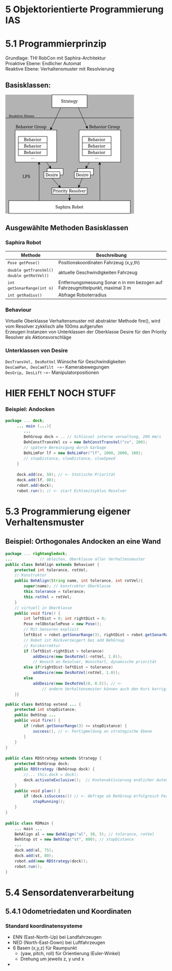 # 5 Objektorientierte Programmierung IAS
# 5.1 Programmierprinzip
Grundlage: THI RobCon mit Saphira-Architektur<br>
Proaktive Ebene: Endlicher Automat<br>
Reaktive Ebene: Verhaltensmuster mit Resolvierung<br>

## Basisklassen:<br>
![Basisklassen](Images/basisklassen.png) 

## Ausgewählte Methoden Basisklassen
### Saphira Robot
| Methode | Beschreibung |
| --- | --- |
` Pose getPose() ` | Positionskoordinaten Fahrzeug (x,y,th) <br>
` double getTransVel() `<br>`double getRotVel()`| aktuelle Geschwindigkeiten Fahrzeug
`int getSonarRange(int n)`| Entfernungsmessung Sonar n in mm bezogen auf Fahrzeugmittelpunkt, maximal 3 m
`int getRadius()`| Abfrage Roboterradius

### Behaviour
Virtuelle Oberklasse Verhaltensmuster mit abstrakter Methode fire(), wird vom Resolver zykklisch alle 100ms aufgerufen <br>
Erzeugen Instanzen von Unterklassen der Oberklasse Desire für den Priority Resolver als Aktionsvorschläge <br>

### Unterklassen von Desire
`DesTransVel, DesRotVel` Wünsche für Geschwindigkeiten <br>
`DesCamPan, DesCamTilt ` -=- Kamerabewegungen <br>
`DesGrip, DesLift` -=- Manipulatorpositionen <br>


# HIER FEHLT NOCH STUFF



### Beispiel: Andocken
```java
package ... dock;
     ... main (...){
        ...
        BehGroup dock = .. // Schlüssel interne verwaltung, 200 mm/s
        BehConstTransVel cv = new BehConstTransVel("cv", 200);
        // spätere Bereinigung durch Garbage 
        BehLimFor lf = new BehLimFor("lf", 1000, 2000, 100);
        // stopDistance, slowDistance, slowSpeed
     }
     
     dock.add(cv, 50); // <- Statische Priorität
     dock.add(lf, 80);
     robot.add(dock);
     robot.run(); // <- start Echtzeitzyklus Resolver
```

# 5.3 Programmierung eigener Verhaltensmuster
## Beispiel: Orthogonales Andocken an eine Wand
```java
package ... rightangledock;
...            // ableiten, Oberklasse aller Verhaltensmuster
public class BehAlign extends Behaviuor {
    protected int tolerance, rotVel;
    // Konstruktor
    public BehAlign(String name, int tolerance, int rotVel){
        super(name); // konstruktor Oberklasse
        this.tolerance = tolerance;
        this.rotVel = rotVel;
    }
    // virtuell in Oberklasse
    public void fire() { 
        int leftDist = 0; int rightDist = 0;
        Pose relObstaclePose = new Pose(); 
        // Mit Sensoren explizit
        leftDist = robot.getSonarRange(3), rightDist = robot.getSonarRange(4);
        // Robot ist Rückverzeigert bei add BehGroup
        // Kurzkorrektur
        if (leftDist-rightDist > tolerance) 
            addDesire(new DesRotVel(-rotVel, 1.0));
            // Wunsch an Resolver, Wunschart, dynamische priorität
        else if(rightDist-leftDist > tolerance)
            addDesire(new DesRotVel(rotVel, 1.0));
        else 
            addDesire(new DesRotVel(0, 0.5)); // <-
                // andere Verhaltensmuster können auch den Kurs korrigieren
    }}
```

```java
public class BehStop extend ... {
    protected int stopDistance;
    public BehStop ...
    public void fire() {
        if (robot.getSonarRange(3) <= stopDistance) {
            success(), // <- Fertigmeldung an strategische Ebene
        }
    }
}

public class RDStrategy extends Strategy {
    protected BehGroup dock;
    public RDStrategy (BehGroup dock) {
        //... this.dock = dock);
        dock.activateExclusive();  // Knotenaktivierung endlicher Automat
    }
    public void plan() {
        if (dock.isSuccess()) // <- Abfrage ob BehGroup erfolgreich Fertig
            stopRunning();
    }
}

public class RDMain {
    ... main ...
    BehAlign al = new BehAlign("al", 30, 5); // tolerance, rotVel
    BehStop st = new BehStop("st", 800); // stopDistance
    ...
    dock.add(al, 75);
    dock.add(st, 80);
    robot.add(new RDStrategy(dock));
    robot.run();
}

```

# 5.4 Sensordatenverarbeitung
## 5.4.1 Odometriedaten und Koordinaten
### Standard koordinatensysteme
- ENN (East-North-Up) bei Landfahrzeugen
- NED (North-East-Down) bei Luftfahrzeugen
- 6 Basen (x,y,z) für Raumpunkt
  - (yaw, pitch, roll) für Orientierung (Euler-Winkel)
  - Drehung um jeweils z, y und x
- 